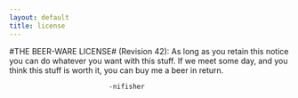 ```yaml
---
layout: default
title: license
---
```

<div class="blurb">
#THE BEER-WARE LICENSE# (Revision 42):  
As long as you retain this notice you can do whatever you want with this  
stuff. If we meet some day, and you think this stuff is worth it, you can  
buy me a beer in return.  
 
                             -nifisher
</div>
